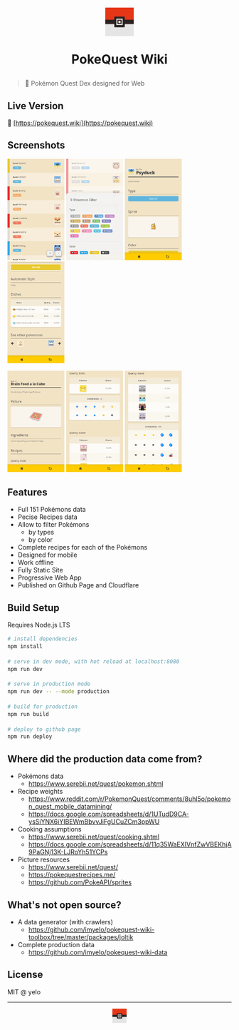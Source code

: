 
<h1 align="center">
  <p><img width="64" src="./_medias/logo.png" /></p>
  <p>PokeQuest Wiki</p>
</h1>

> :closed_book: Pokémon Quest Dex designed for Web

## Live Version
:rocket: [https://pokequest.wiki](https://pokequest.wiki)

## Screenshots
<p>
  <a href="./_medias/screenshots/pokemon-list.png"><img width="128" src="./_medias/screenshots/pokemon-list.png" /></a>
  <a href="./_medias/screenshots/pokemon-list-filter.png"><img width="128" src="./_medias/screenshots/pokemon-list-filter.png" /></a>
  <a href="./_medias/screenshots/pokemon-detail.png"><img width="128" src="./_medias/screenshots/pokemon-detail.png" /></a>
  <a href="./_medias/screenshots/pokemon-detail-dishes.png"><img width="128" src="./_medias/screenshots/pokemon-detail-dishes.png" /></a>
</p>
<p>
  <a href="./_medias/screenshots/dish-detail.png"><img width="128" src="./_medias/screenshots/dish-detail.png" /></a>
  <a href="./_medias/screenshots/dish-detail-qualities.png"><img width="128" src="./_medias/screenshots/dish-detail-qualities.png" /></a>
  <a href="./_medias/screenshots/dish-detail-example.png"><img width="128" src="./_medias/screenshots/dish-detail-example.png" /></a>
</p>

## Features
- Full 151 Pokémons data
- Pecise Recipes data
- Allow to filter Pokémons
  - by types
  - by color
- Complete recipes for each of the Pokémons
- Designed for mobile
- Work offline
- Fully Static Site
- Progressive Web App
- Published on Github Page and Cloudflare

## Build Setup
Requires Node.js LTS

```bash
# install dependencies
npm install

# serve in dev mode, with hot reload at localhost:8080
npm run dev

# serve in production mode
npm run dev -- --mode production

# build for production
npm run build

# deploy to github page
npm run deploy
```

## Where did the production data come from?
- Pokémons data
  - https://www.serebii.net/quest/pokemon.shtml
- Recipe weights
  - https://www.reddit.com/r/PokemonQuest/comments/8uhl5o/pokemon_quest_mobile_datamining/
  - https://docs.google.com/spreadsheets/d/1UTudD9CA-ysSiYNX6iYIBEWmBbvvJiFgUCuZCm3ppWU
- Cooking assumptions
  - https://www.serebii.net/quest/cooking.shtml
  - https://docs.google.com/spreadsheets/d/11q35WaEXIVnfZwVBEKhjA9PaGNj13K-LJRoYh51YCPs
- Picture resources
  - https://www.serebii.net/quest/
  - https://pokequestrecipes.me/
  - https://github.com/PokeAPI/sprites

## What's not open source?
- A data generator (with crawlers)
  - https://github.com/imyelo/pokequest-wiki-toolbox/tree/master/packages/joltik
- Complete production data
  - https://github.com/imyelo/pokequest-wiki-data

## License
MIT @ yelo

----

<p align="center"><img width="32" src="./_medias/logo.png" /></p>
